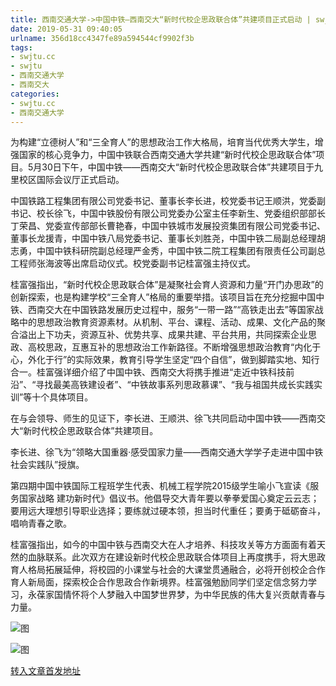 ```yaml
---
title: 西南交通大学->中国中铁—西南交大“新时代校企思政联合体”共建项目正式启动 | swjtu.cc
date: 2019-05-31 09:40:05
urlname: 356d18cc4347fe89a594544cf9902f3b
tags: 
- swjtu.cc
- swjtu
- 西南交通大学
- 西南交大
categories:
- swjtu.cc
- 西南交通大学
---
```



为构建“立德树人”和“三全育人”的思想政治工作大格局，培育当代优秀大学生，增强国家的核心竞争力，中国中铁联合西南交通大学共建“新时代校企思政联合体”项目。5月30日下午，中国中铁——西南交大“新时代校企思政联合体”共建项目于九里校区国际会议厅正式启动。

中国铁路工程集团有限公司党委书记、董事长李长进，校党委书记王顺洪，党委副书记、校长徐飞，中国中铁股份有限公司党委办公室主任李新生、党委组织部部长丁荣昌、党委宣传部部长曹艳春，中国中铁城市发展投资集团有限公司党委书记、董事长龙援青，中国中铁八局党委书记、董事长刘胜尧，中国中铁二局副总经理胡志勇，中国中铁科研院副总经理严金秀，中国中铁二院工程集团有限责任公司副总工程师张海波等出席启动仪式。校党委副书记桂富强主持仪式。

桂富强指出，“新时代校企思政联合体”是凝聚社会育人资源和力量“开门办思政”的创新探索，也是构建学校“三全育人”格局的重要举措。该项目旨在充分挖掘中国中铁、西南交大在中国铁路发展历史过程中，服务“一带一路”“高铁走出去”等国家战略中的思想政治教育资源素材。从机制、平台、课程、活动、成果、文化产品的聚合溢出上下功夫，资源互补、优势共享、成果共建、平台共用，共同探索企业思政、高校思政，互惠互补的思想政治工作新路径。不断增强思想政治教育“内化于心，外化于行”的实际效果，教育引导学生坚定“四个自信”，做到脚踏实地、知行合一。桂富强详细介绍了中国中铁、西南交大将携手推进“走近中铁科技前沿”、“寻找最美高铁建设者”、“中铁故事系列思政慕课”、“我与祖国共成长实践实训”等十个具体项目。

在与会领导、师生的见证下，李长进、王顺洪、徐飞共同启动中国中铁——西南交大“新时代校企思政联合体”共建项目。

李长进、徐飞为“领略大国重器·感受国家力量——西南交通大学学子走进中国中铁社会实践队”授旗。

第四期中国中铁国际工程班学生代表、机械工程学院2015级学生喻小飞宣读《服务国家战略 建功新时代》倡议书。他倡导交大青年要以拳拳爱国心奠定云云志；要用远大理想引导职业选择；要练就过硬本领，担当时代重任；要勇于砥砺奋斗，唱响青春之歌。

桂富强指出，如今的中国中铁与西南交大在人才培养、科技攻关等方方面面有着天然的血脉联系。此次双方在建设新时代校企思政联合体项目上再度携手，将大思政育人格局拓展延伸，将校园的小课堂与社会的大课堂贯通融合，必将开创校企合作育人新局面，探索校企合作思政合作新境界。桂富强勉励同学们坚定信念努力学习，永葆家国情怀将个人梦融入中国梦世界梦，为中华民族的伟大复兴贡献青春与力量。



![图](https://news.swjtu.edu.cn/upload/201905/31/201905310912479192.jpg)

![图](https://news.swjtu.edu.cn/upload/201905/31/201905310912346164.jpg)

[转入文章首发地址](https://news.swjtu.edu.cn/shownews-18457.shtml)